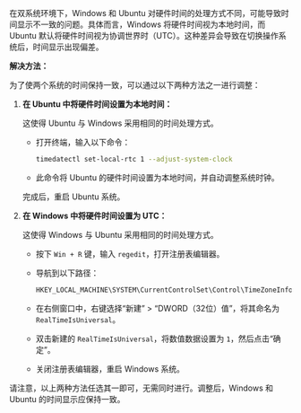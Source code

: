 在双系统环境下，Windows 和 Ubuntu 对硬件时间的处理方式不同，可能导致时间显示不一致的问题。具体而言，Windows 将硬件时间视为本地时间，而 Ubuntu 默认将硬件时间视为协调世界时（UTC）。这种差异会导致在切换操作系统后，时间显示出现偏差。

**解决方法：**

为了使两个系统的时间保持一致，可以通过以下两种方法之一进行调整：

1. **在 Ubuntu 中将硬件时间设置为本地时间：**

   这使得 Ubuntu 与 Windows 采用相同的时间处理方式。

   - 打开终端，输入以下命令：

     ```bash
     timedatectl set-local-rtc 1 --adjust-system-clock
     ```

   - 此命令将 Ubuntu 的硬件时间设置为本地时间，并自动调整系统时钟。

   完成后，重启 Ubuntu 系统。

   

2. **在 Windows 中将硬件时间设置为 UTC：**

   这使得 Windows 与 Ubuntu 采用相同的时间处理方式。

   - 按下 `Win + R` 键，输入 `regedit`，打开注册表编辑器。

   - 导航到以下路径：

     ```bash
     HKEY_LOCAL_MACHINE\SYSTEM\CurrentControlSet\Control\TimeZoneInformation
     ```

   - 在右侧窗口中，右键选择“新建” > “DWORD（32位）值”，将其命名为 `RealTimeIsUniversal`。

   - 双击新建的 `RealTimeIsUniversal`，将数值数据设置为 `1`，然后点击“确定”。

   - 关闭注册表编辑器，重启 Windows 系统。

   

请注意，以上两种方法任选其一即可，无需同时进行。调整后，Windows 和 Ubuntu 的时间显示应保持一致。